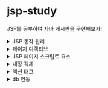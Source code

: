 # jsp-study
JSP를 공부하여 자바 게시판을 구현해보자!
<details>
<summary>JSP 동작 원리</summary>
<div markdown="1">

url 입력 WWW.XXX.COM -> DNS서버 -> IP 주소로 변화 -> PC에서 JSP 페이지 요청
-> 웹서버(톰캣) -> JSP/서블릿컨테이너에 INDEX.JSP에 보내면 JSP를 자바로 바꿔줌(서블릿)
-> 서블릿이 클래스 파일로 컴파일 -> 버퍼에 담은 뒤 PC로 보냄 -> JVM이 HTML로 변환하여 화면을 구성해줌

</div>
</details>

<details>
<summary>페이지 디렉티브</summary>
<div markdown="1">

JSP 페이지를 구성하는 구성요소
- language : jsp 스크립트요소에서 사용할 언어를 지정 language="java"  (기본값 : JAVA)

- contentType : jsp페이지가 어떻게 바뀔 것인지 지정, 문자열 지정 
(기본값 : text/html) contentType="text/html; charset=EUC-KR"

- pageEncoding : JSP 페이지 자체의 캐릭터 인코딩을 지정 pageEncoding = "EUC-KR"

- import : JSP 페이지에서 사용할 자바 클래스 지정

- session : JSP 페이지의 세션 사용 여부를 지정 (기본값 : true)

- buffer: JSP 페이지의 출력 버퍼크기를 지정 (최소 8kb)

- autoFlush : 출력 버퍼가 다 찼을경우 자동으로 버퍼의 데이터를 출력 스트림으로 보내고 비울지 여부 (기본값 : true)
- errorPage : JSP 페이지 실행 중 에러 발생 시 보여줄 페이지를 지정
- isErrorPage: 에러 페이지 여부를 지정 -> true인 경우 이 페이지는 에러페이지 (기본값 false)

include 디렉티브 : 포함될 page를 한 page로 병합하고 각각 컴파일 하는 것이 아닌 하나의 page로 인식 및 변환 후 compile 

<%@ include file="top.jsp%> 

<%@ include file="bottom.jsp%>

</div>
</details>

<details>
<summary>JSP 페이지 스크립트 요소</summary>
<div markdown="1">

- 스크립트릿 <%&nbsp;&nbsp; %> : 가장 일반적으로 jsp페이지에서 많이 쓰이는 스크립트요소, 주로 프로그래밍 로직 기술에 사용.  
- 스크립트릿 변수 : 서블릿으로 변환될 때 지역변수로 사용된다.
    

- <%  
자바 코드 삽입  
  %>  
  
  

- 선언문 <%!&nbsp;&nbsp;  %> : 선언문은 jsp페이지에서 멤버변수 또는 멤버 메소드로 사용하고자 할 때 주로 사용되는 프로그래밍의 로직
-  선언문의 변수 : 서블릿으로 변환 시 멤버변수로 반환
-  선언문의 메소드 : 서블릿에서 메소드로 반환
- <%!  
    자바 코드 삽입  
    %>  

-  표현식 <%= %> : JSP페이지에서 System.out.println()과 유사하게 사용되는 데이터 출력용 로직 기술
- <%=  
    자바 코드 삽입  
    %>
</div>
</details>

<details>
<summary>내장 객체</summary>
<div markdown="1">

내장 객체 : jsp에서 자주 사용하는 객체들을 묶어 놓은 것
- request(javax.servlet.http.HttpServletRequest) : 웹 브라우저의 요청 정보를 저장하고 있는 객체
- response(javax.servlet.http.HttpServletResponse) : 웹 브라우저의 요청에 대한 응답 정보를 저장하고 있는 객체
- out(javax.servlet.jsp.jsp.jspWriter) : jsp 페이지에 출력할 내용을 가지고 있는 출력 스트림 객체
- session(javax.servlet.http.HttpSession) : 하나의 웹 브라우저의 정보를 유지하기 위한 세션 정보를 저장하고 있는 객체
- application(javax.servlet.servletContext) : 웹 어플리케이션 Context의 정보를 저장하고 있는 객체
- pageContext(javax.servlet.jsp.pageContext) : jsp 페이지에 대한 정보를 저장하고 있는 객체
- page(java.lang.Object) : jsp 페이지를 구현한 자바 클래스 객체
- config(javax.servlet.ServletConfig) : jsp 페이지에 대한 설정 정보를 저장하고 있는 객체
- exception(java.lang.Throwable) : jsp 페이지서 예외가 발생한 경우에 사용되는 객체
</div>
</details>

<details>
<summary>액션 태그</summary>
<div markdown="1">

- include : 다른 페이지의 실행 결과를 현재 페이지에 포함시킬 때 사용 -> 한번에 병합되어 컴파일되는 것이 아니라 각각 컴파일되어 결과가 한 페이지에 보여지는 것이다.
 

- <include 디렉티브>
    <%@ include file="Top.jst" %> : include 디렉티브는 한번에 병합되어 컴파일이 된다.

- <include 액션태그>
  <jsp:include page="Top.jsp"> : include 액션태그는 각각 따로 컴파일되어 결과만 하나의 페이지로 보여주는 것으로
  <jsp:param value="값" name="파라미터명"/> 을 통해 파라미터 값을 해당 jsp 페이지로 넘겨 줄 수 있다.
 

- forward : 페이지 사이의 제어를 이동시킬 때 사용 // 데이터가 존재하여 따로 넘겨줄 필요가 없다.
- <jsp:forward page="이동할 페이지.jsp"/> 
 

- response.sendRedirect : 단순히 페이지만 이동 시키며 데이터 이동은 불가하다.
 
- plug-in : 웹 브라우저에서 자바 애플릿을 실행시킬 때 사용
- useBean : 자바빈을 jsp 페이지에서 사용할 때 사용
    
- 자바빈 : 여러개의 데이터를 하나의 클래스로 저장해 놓고 그 클래스를 ArrayList 이런 곳에 저장할 때 자바빈이라는 용어를 쓴다. jsp와 db간 데이터를 쉽게 주고 받기 위해 만듦
- setProperty : 프로퍼티의 값을 세팅할 때 사용
- getProperty : 프로퍼티의 값을 얻어낼 때 사용
</div>
</details>

<details>
<summary>db 연동</summary>
<div markdown="1">

- jsp 내에서 db연동
- jsp로 데이터를 받아서 DAO java class를 이용해서 db에 넣고 뺀다.
- connection pool
</div>
</details>
